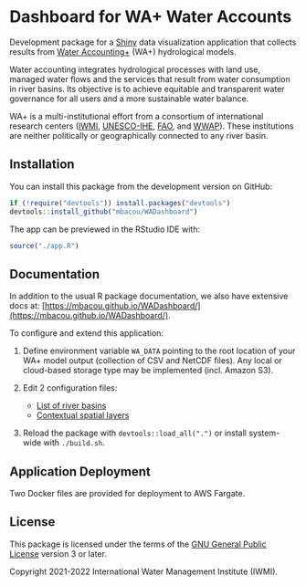 # Dashboard for WA+ Water Accounts

Development package for a [Shiny](https://shiny.rstudio.com/) data visualization
application that collects results from [Water
Accounting+](https://www.wateraccounting.org/) (WA+) hydrological models.

Water accounting integrates hydrological processes with land use, managed water flows
and the services that result from water consumption in river basins. Its objective is
to achieve equitable and transparent water governance for all users and a
more sustainable water balance.

WA+ is a multi-institutional effort from a consortium of international research
centers ([IWMI](https://www.iwmi.cgiar.org/), [UNESCO-IHE](https://www.un-ihe.org/),
[FAO](https://www.fao.org/land-water/water/en/), and
[WWAP](https://en.unesco.org/wwap)). These institutions are neither politically or
geographically connected to any river basin.

## Installation

You can install this package from the development version on GitHub:

```r
if (!require("devtools")) install.packages("devtools")
devtools::install_github("mbacou/WADashboard")
```

The app can be previewed in the RStudio IDE with:

```r
source("./app.R")
```

## Documentation

In addition to the usual R package documentation, we also have extensive docs at:
[https://mbacou.github.io/WADashboard/](https://mbacou.github.io/WADashboard/).

To configure and extend this application:

1. Define environment variable `WA_DATA` pointing to the root location of your WA+
model output (collection of CSV and NetCDF files). Any local or cloud-based
storage type may be implemented (incl. Amazon S3).

2. Edit 2 configuration files:  
    - [List of river basins](https://github.com/mbacou/WADashboard/blob/main/data-raw/json/ISO3.json)
    - [Contextual spatial layers](https://github.com/mbacou/WADashboard/blob/main/data-raw/json/LAYERS.json)  
    
3. Reload the package with `devtools::load_all(".")` or install system-wide with `./build.sh`.


## Application Deployment

Two Docker files are provided for deployment to AWS Fargate.


## License

This package is licensed under the terms of the [GNU General Public
License](https://www.gnu.org/licenses/gpl-3.0.html) version 3 or later.

Copyright 2021-2022 International Water Management Institute (IWMI).
